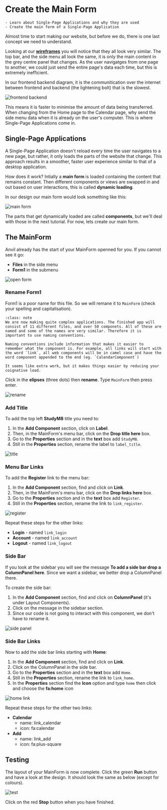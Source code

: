 # Create the Main Form

```{topic} In this tutorial you will:
- Learn about Single-Page Applications and why they are used
- Create the main form of a Single-Page Application
```

Almost time to start making our website, but before we do, there is one last concept we need to understand.

Looking at our **[wireframes](./03_studyM8_design.md)** you will notice that they all look very similar. The top bar, and the side menu all look the same, it is only the main content in the grey centre panel that changes. As the user navigatges from one page to another, we could just send the entire page's data each time, but this is extremely inefficient.

In our frontend backend diagram, it is the communitication over the internet between frontend and backend (the lightening bolt) that is the slowest.

![frontend backend](./assets/img/02/frontend_backend.png)

This means it is faster to minimise the amount of data being transferred. When changing from the Home page to the Calendar page, why send the side menu data when it is already on the user's computer. This is where Single-Page Applications come in.

## Single-Page Applications

A Single-Page Application doesn't reload every time the user navigates to a new page, but rather, it only loads the parts of the website that change. This approach results in a smoother, faster user experience similar to that of a desktop application.

How does it work? Intially a **main form** is loaded containing the content that remains constant. Then  different components or views are swapped in and out based on user interactions, this is called **dynamic loading**.

In our design our main form would look something like this:

![main form](./assets/img/06/main_form.png)

The parts that get dynamically loaded are called **components**, but we'll deal with those in the next tutorial. For now, lets create our main form.

## The MainForm

Anvil already has the start of your MainForm openned for you. If you cannot see it go:

- **Files** in the side menu
- **Form1** in the submenu

![open form](./assets/img/06/open_form.png)

### Rename Form1

Form1 is a poor name for this file. So we will remane it to `MainForm` (check your spelling and capitalisation).

```{admonition} Naming Conventions
:class: note
We are now making quite complex applications. The finished app will consist of 11 different files, and over 50 componets. All of these are named and some of the names are very similar. Therefore it is important to use naming conventions.

Naming conventions include information that makes it easier to remember what the component is. For example, all links will start with the word `link`, all web components will be in camel case and have the word component appended to the end (eg. `CalendarComponent`)

It seems like extra work, but it makes things easier by reducing your coignative load.
```

Click in the **elipses** (three dots) then **rename**. Type `MainForm` then press enter.

![rename](./assets/img/06/rename.png)

### Add Title

To add the top left **StudyM8** title you need to:

1. In the **Add Component** section, click on **Label**.
2. Then, in the MainForm's menu bar, click on the **Drop title here** box.
3. Go to the **Properties** section and in the **text** box add `StudyM8`.
4. Still in the **Properties** section, rename the label to `label_title`.

![title](./assets/img/06/title.gif)

### Menu Bar Links

To add the **Register** link to the menu bar:

1. In the **Add Component** section, find and click on **Link**.
2. Then, in the MainForm's menu bar, click on the **Drop links here** box.
3. Go to the **Properties** section and in the **text** box add `Register`.
4. Still in the **Properties** section, rename the link to `link_register`.

![register](./assets/img/06/register_link.gif)

Repeat these steps for the other links:

- **Login** - named `link_login`
- **Account** - named `link_account`
- **Logout** - named `link_logout`

### Side Bar

If you look at the sidebar you will see the message **To add a side bar drop a ColumnPanel here**. Since we want a sidebar, we better drop a ColumnPanel there.

To create the side bar:

1. In the **Add Component** section, find and click on **ColumnPanel** (it's under Layout Components).
2. Click on the message in the sidebar section.
3. Since our code is not going to interact with this component, we don't have to rename it.

![side panel](./assets/img/06/side_panel.gif)

### Side Bar Links

Now to add the side bar links starting with **Home**:

1. In the **Add Component** section, find and click on **Link**.
2. Click on the ColumnPanel in the side bar.
3. Go to the **Properties** section and in the **text** box add `Home`.
4. Still in the **Properties** section, rename the link to `link_home`.
5. In the **Properties** section find the **Icon** option and type `home` then click and choose the **fa:home** icon

![home link](./assets/img/06/home_link.gif)

Repeat these steps for the other two links:

- **Calendar**
  - name: link_calendar
  - icon: fa:calendar
- **Add**
  - name: link_add
  - icon: fa:plus-square

## Testing

The layout of your MainForm is now complete. Click the green **Run** button and have a look at the design. It should look the same as below (except for colours).

![test](./assets/img/06/test.png)

Click on the red **Stop** button when you have finished.